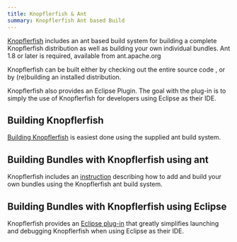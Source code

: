 ```yaml
---
title: Knopflerfish & Ant
summary: Knopflerfish Ant based Build
---
```


[Knopflerfish] includes an ant based build
system for building a complete Knopflerfish distribution as well as
building your own individual bundles. Ant 1.8 or later is required,
available from ant.apache.org

Knopflerfish can be built either by checking out the entire source code
, or by (re)building an installed distribution.

Knopflerfish also provides an Eclipse Plugin. The goal with the plug-in
is to simply the use of Knopflerfish for developers using Eclipse as
their IDE.

Building Knopflerfish
---------------------

[Building Knopflerfish](http://www.knopflerfish.org/releases/current/docs/building.html)
is easiest done using the supplied ant build system.

Building Bundles with Knopflerfish using ant
--------------------------------------------

Knopflerfish includes an
[instruction](http://www.knopflerfish.org/releases/current/docs/programming.html)
describing how to add and build your own bundles using the Knopflerfish
ant build system.

Building Bundles with Knopflerfish using Eclipse
------------------------------------------------

Knopflerfish provides an [Eclipse
plug-in](http://www.knopflerfish.org/eclipse_plugin.html) that greatly
simplifies launching and debugging Knopflerfish when using Eclipse as
their IDE.

[Knopflerfish]: http://www.knopflerfish.org/